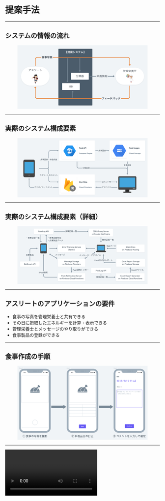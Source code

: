 <!--
- 情報の流れ
- システムの概要
- システムの詳細
- アスリートのアプリケーション
- 管理栄養士のアプリケーション
-->

<!-- transition: flip -->

# 提案手法

<!-- ---

## 提案手法

アスリートと管理栄養士が行うコミュニケーションを
<br>
**食事画像の認識技術** を用いて簡易化 -->

---

## システムの情報の流れ

<figure>
  <img src="../images/proposed-system.png">
</figure>

---

## 実際のシステム構成要素

<figure>
  <img src="../images/architecture.png">
</figure>

---

## 実際のシステム構成要素（詳細）

<figure>
  <img src="../images/system-architecture.png">
</figure>

---

## アスリートのアプリケーションの要件

* 食事の写真を管理栄養士と共有できる
* その日に摂取したエネルギーを計算・表示できる
* 管理栄養士とメッセージのやり取りができる
* 食事製品の登録ができる

---

## 食事作成の手順

<figure>
  <img src="../images/create-record.png">
</figure>

---

<video src="../images/create-record.mp4" controls>

<!-- ---

## 料理選択の3つの方法

* **食事画像** からの料理品目の推定
* **テキスト** による料理品目の検索
* **バーコード** による料理品目の検索 -->

---

## 食事記録の閲覧

<section class="horizontal-box">
  <figure>
    <img src="../images/index-record-1.png" class="raw border">
    <figcaption>食事記録の一覧</figcaption>
  </figure>

  <figure>
    <img src="../images/index-record-2.png" class="raw border">
    <figcaption>食事記録の詳細</figcaption>
  </figure>
</section>

---

## メッセージ

<section class="horizontal-box">
  <figure>
    <img src="../images/message-1.png" class="raw border">
    <figcaption>メッセージ ①</figcaption>
  </figure>

  <figure>
    <img src="../images/message-2.png" class="raw border">
    <figcaption>メッセージ ②</figcaption>
  </figure>
</section>

---

## 統計情報

<!--
TODO: MOVIE SCENARIO
- 体組成値の表示と登録
- 統計情報を増やしたい
-->

<section class="horizontal-box">
  <figure>
    <img src="../images/athlete-data.png" class="raw border">
  </figure>

  <p>
    <em>体重の登録</em>と表示ができる<br>
    表示できる統計情報を増やしたい
  </p>
</section>

---

## 管理栄養士のアプリケーションの要件

- 数人から数十人のアスリートの情報（氏名・年齢・体組成値等）を参照できる
- アスリートの食事画像を見ながら栄養指導を作成できる
- コメントと食事をまとめてレポートを作成できる

---

## 管理栄養士側のWebアプリケーションの画面

<figure class="big">
  <img src="../images/dietitian-app-1.png" class="raw">
</figure>

---

<figure class="full">
  <img src="../images/dietitian-app-detail.png" class="raw">
</figure>

<!-- ---

## 目標値の設定

<figure class="big">
  <img src="../images/dietitian-app-2.png" class="raw">
</figure> -->

---

## アドバイスの作成

<figure class="big">
  <img src="../images/dietitian-app-3.png" class="raw">
</figure>
